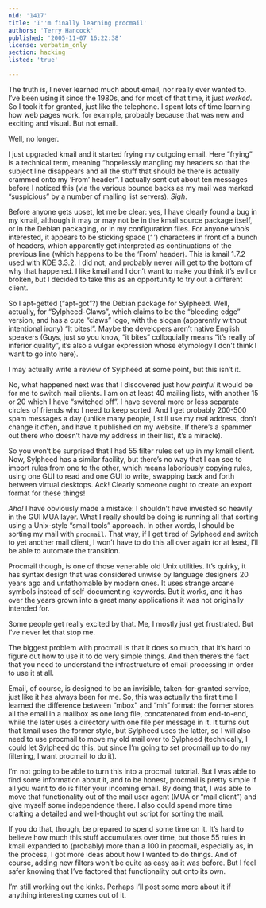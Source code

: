 ```yaml
---
nid: '1417'
title: 'I''m finally learning procmail'
authors: 'Terry Hancock'
published: '2005-11-07 16:22:38'
license: verbatim_only
section: hacking
listed: 'true'

---
```

The truth is, I never learned much about email, nor really ever wanted to. I’ve been using it since the 1980s, and for most of that time, it just _worked_. So I took it for granted, just like the telephone. I spent lots of time learning how web pages work, for example, probably because that was new and exciting and visual. But not email.

Well, no longer.

I just upgraded kmail and it started frying my outgoing email. Here “frying” is a technical term, meaning “hopelessly mangling my headers so that the subject line disappears and all the stuff that should be there is actually crammed onto my ‘From’ header”. I actually sent out about ten messages before I noticed this (via the various bounce backs as my mail was marked “suspicious” by a number of mailing list servers). _Sigh_.

Before anyone gets upset, let me be clear: yes, I have clearly found a bug in my kmail, although it may or may not be in the kmail source package itself, or in the Debian packaging, or in my configuration files. For anyone who’s interested, it appears to be sticking space (‘ ’) characters in front of a bunch of headers, which apparently get interpreted as continuations of the previous line (which happens to be the ‘From’ header). This is kmail 1.7.2 used with KDE 3.3.2. I did not, and probably never will get to the bottom of why that happened. I like kmail and I don’t want to make you think it’s evil or broken, but I decided to take this as an opportunity to try out a different client.

So I apt-getted (“apt-got”?) the Debian package for Sylpheed. Well, actually, for “Sylpheed-Claws”, which claims to be the “bleeding edge” version, and has a cute “claws” logo, with the slogan (apparently without intentional irony) “It bites!”. Maybe the developers aren’t native English speakers (Guys, just so you know, “it bites” colloquially means “it’s really of inferior quality”, it’s also a vulgar expression whose etymology I don’t think I want to go into here).

I may actually write a review of Sylpheed at some point, but this isn’t it.

No, what happened next was that I discovered just how _painful_ it would be for me to switch mail clients. I am on at least 40 mailing lists, with another 15 or 20 which I have “switched off”. I have several more or less separate circles of friends who I need to keep sorted. And I get probably 200-500 spam messages a day (unlike many people, I still use my real address, don’t change it often, and have it published on my website. If there’s a spammer out there who doesn’t have my address in their list, it’s a miracle).

So you won’t be surprised that I had 55 filter rules set up in my kmail client. Now, Sylpheed has a similar facility, but there’s no way that I can see to import rules from one to the other, which means laboriously copying rules, using one GUI to read and one GUI to write, swapping back and forth between virtual desktops. Ack! Clearly someone ought to create an export format for these things!

_Aha!_ I have obviously made a mistake: I shouldn’t have invested so heavily in the GUI MUA layer. What I really should be doing is running all that sorting using a Unix-style “small tools” approach. In other words, I should be sorting my mail with `procmail`. That way, if I get tired of Sylpheed and switch to yet another mail client, I won’t have to do this all over again (or at least, I’ll be able to automate the transition.

Procmail though, is one of those venerable old Unix utilities. It’s quirky, it has syntax design that was considered unwise by language designers 20 years ago and unfathomable by modern ones. It uses strange arcane symbols instead of self-documenting keywords. But it works, and it has over the years grown into a great many applications it was not originally intended for.

Some people get really excited by that. Me, I mostly just get frustrated. But I’ve never let that stop me.

The biggest problem with procmail is that it does so much, that it’s hard to figure out how to use it to do very simple things. And then there’s the fact that you need to understand the infrastructure of email processing in order to use it at all.

Email, of course, is designed to be an invisible, taken-for-granted service, just like it has always been for me. So, this was actually the first time I learned the difference between “mbox” and “mh” format: the former stores all the email in a mailbox as one long file, concatenated from end-to-end, while the later uses a directory with one file per message in it. It turns out that kmail uses the former style, but Sylpheed uses the latter, so I will also need to use procmail to move my old mail over to Sylpheed (technically, I could let Sylpheed do this, but since I’m going to set procmail up to do my filtering, I want procmail to do it).

I’m not going to be able to turn this into a procmail tutorial. But I was able to find some information about it, and to be honest, procmail is pretty simple if all you want to do is filter your incoming email. By doing that, I was able to move that functionality out of the mail user agent (MUA or “mail client”) and give myself some independence there. I also could spend more time crafting a detailed and well-thought out script for sorting the mail.

If you do that, though, be prepared to spend some time on it. It’s hard to believe how much this stuff accumulates over time, but those 55 rules in kmail expanded to (probably) more than a 100 in procmail, especially as, in the process, I got more ideas about how I wanted to do things. And of course, adding new filters won’t be quite as easy as it was before. But I feel safer knowing that I’ve factored that functionality out onto its own.

I’m still working out the kinks. Perhaps I’ll post some more about it if anything interesting comes out of it.


